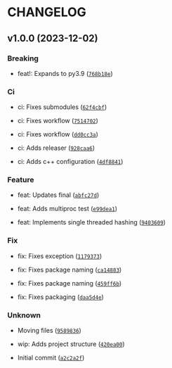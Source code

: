 # CHANGELOG



## v1.0.0 (2023-12-02)

### Breaking

* feat!: Expands to py3.9 ([`768b18e`](https://github.com/UCSD-E4E/pyFileHash/commit/768b18ec243a9d4088fc9c7df895a51742fbe191))

### Ci

* ci: Fixes submodules ([`62f4cbf`](https://github.com/UCSD-E4E/pyFileHash/commit/62f4cbfa88a207129f7e3b17faa2ef93b760a727))

* ci: Fixes workflow ([`7514702`](https://github.com/UCSD-E4E/pyFileHash/commit/7514702095ab631d83abdcd57382451acfe5b37b))

* ci: Fixes workflow ([`dd0cc3a`](https://github.com/UCSD-E4E/pyFileHash/commit/dd0cc3aab2b1ce4e13e5e38332670cd1c9c34878))

* ci: Adds releaser ([`928caa6`](https://github.com/UCSD-E4E/pyFileHash/commit/928caa6a7f5b2f8ed432e30e0d95fd0d234ea42f))

* ci: Adds c++ configuration ([`4df8841`](https://github.com/UCSD-E4E/pyFileHash/commit/4df884130d2dd2fd38d056430de447b6093ad701))

### Feature

* feat: Updates final ([`abfc27d`](https://github.com/UCSD-E4E/pyFileHash/commit/abfc27df4980489bcdb6136e49dbb41bddc52475))

* feat: Adds multiproc test ([`e99dea1`](https://github.com/UCSD-E4E/pyFileHash/commit/e99dea19c8bcbb4af665e65e54901c1e1b374891))

* feat: Implements single threaded hashing ([`9403609`](https://github.com/UCSD-E4E/pyFileHash/commit/9403609a4ea9bd39111fc2ac2ef948d54aa09f1d))

### Fix

* fix: Fixes exception ([`1179373`](https://github.com/UCSD-E4E/pyFileHash/commit/1179373fabe22a61d9e332bf0551b3cd9553535f))

* fix: Fixes package naming ([`ca14883`](https://github.com/UCSD-E4E/pyFileHash/commit/ca1488349e0e291d2a78c306199d7e2f5bd8d5fe))

* fix: Fixes package naming ([`459ff6b`](https://github.com/UCSD-E4E/pyFileHash/commit/459ff6b105a18ca51b7360b12091fe1fe4547429))

* fix: Fixes packaging ([`daa5d4e`](https://github.com/UCSD-E4E/pyFileHash/commit/daa5d4e95ce5817cafbb286a76c1251f6c86b80c))

### Unknown

* Moving files ([`9589836`](https://github.com/UCSD-E4E/pyFileHash/commit/958983666b444e584e459c71aa904ff176a6f7ad))

* wip: Adds project structure ([`420ea00`](https://github.com/UCSD-E4E/pyFileHash/commit/420ea0057ae623efeceb58dbd96b0b76ccbd9325))

* Initial commit ([`a2c2a2f`](https://github.com/UCSD-E4E/pyFileHash/commit/a2c2a2f1f0739c4fd589fa80c956eb0dea5772b3))
